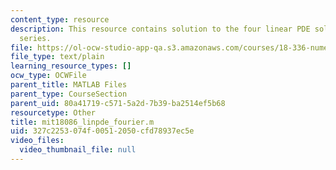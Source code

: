 ```yaml
---
content_type: resource
description: This resource contains solution to the four linear PDE solved by Fourier
  series.
file: https://ol-ocw-studio-app-qa.s3.amazonaws.com/courses/18-336-numerical-methods-for-partial-differential-equations-spring-2009/327c2253074f00512050cfd78937ec5e_mit18086_linpde_fourier.m
file_type: text/plain
learning_resource_types: []
ocw_type: OCWFile
parent_title: MATLAB Files
parent_type: CourseSection
parent_uid: 80a41719-c571-5a2d-7b39-ba2514ef5b68
resourcetype: Other
title: mit18086_linpde_fourier.m
uid: 327c2253-074f-0051-2050-cfd78937ec5e
video_files:
  video_thumbnail_file: null
---
```

